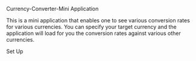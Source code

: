 Currency-Converter-Mini Application

This is a mini application that enables one to see various conversion rates for various currencies. You can specify your target currency and the application will load for you the conversion rates against various other currencies.

Set Up